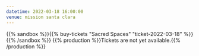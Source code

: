 ```yaml
---
datetime: 2022-03-18 16:00:00
venue: mission santa clara
---
```


{{% sandbox %}}{{% buy-tickets "Sacred Spaces" "ticket-2022-03-18" %}}{{% /sandbox %}}
{{% production %}}Tickets are not yet available.{{% /production %}}

